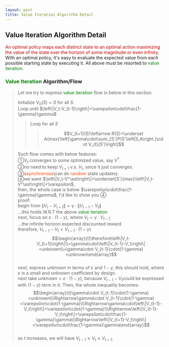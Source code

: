 ```yaml
---
layout: post
title: Value Iteration Algorithm Detail
---
```


## Value Iteration Algorithm Detail

<p class="message">
<font color="#C20000">An optimal policy maps each distinct state to an optimal action maximizing the value of the state over the horizon of some magnitude or even infinity</font>.  With an optimal policy, it's easy to evaluate the expected value from each possible starting state by executing it.  All above must be resorted to <font color="Green">value iteration</font>.
</p>

### <font color="Green">Value Iteration</font> Algorithm/Flow
>Let me try to express <font color="Green">value iteration</font> flow in below in this section.  
>
>Initialize $V_0(S)=0$ for all $S$.  
>Loop until $\left\|V_t-V_{t-1}\right\|<\varepsilon\cdot\frac{1-\gamma}\gamma$  
>>Loop for all $S$
>>>$$V_{t+1}(S)\leftarrow R(S)+\underset A{max}\left[\gamma\cdot\sum_{S'}P(S'\left|S,A\right.)\cdot V_{t}(S')\right]$$  
>
>Such flow comes with below features:  
>&#10112;$V_{t}$ converges to some optimized value, say $V^{*}$.  
>&#10113;no need to keep $V_{t+1}$ v.s. $V_{t}$, since it just converges.  
>&#10114;<font color="OrangeRed">asynchronous</font>(can do <font color="OrangeRed">random</font> state updates).  
>&#10115;we want $\left\|V_t-V^\ast\right\|=\underset{S'}{max}\left\|V_t-V^\ast\right\|<\varepsilon$,  
>then, the whole case is below $\varepsilon\cdot\frac{1-\gamma}\gamma$, I'd like to show you &#10115;  
>proof:  
>begin from $\left\|V_t-V_{t+1}\right\|=\gamma\cdot\left\|V_{t-1}-V_t\right\|$  
>...this holds W.R.T the above <font color="Green">value iteration</font>  
>next, focus on $\varepsilon\cdot(1-\gamma)$, where $V_t=\gamma\cdot V_{t-1}$  
>...the infinite horizon expected discounted reward  
>therefore, $V_{t-1}-V_t=V_{t-1}\cdot(1-\gamma)$  
$$\begin{array}{l}\therefore\left\|V_t-V_{t+1}\right\|\\=\gamma\cdot\left\|V_{t-1}-V_t\right\|<unknown\\=\gamma\cdot V_{t-1}\cdot(1-\gamma)<unknown\end{array}$$  
>next, express $unknown$ in terms of $\varepsilon$ and $1-\gamma$, this should hold, where $\varepsilon$ is a small and unknown coefficient by design.  
>next take $unknown=\varepsilon\cdot(1-\gamma)$, because $V_{t-1}-V_t$could be expressed with $(1-\gamma)$ term in it.  Then, the whole inequality becomes:  
$$\begin{array}{l}\gamma\cdot V_{t-1}\cdot(1-\gamma)<unknown\\\Rightarrow\gamma\cdot V_{t-1}\cdot(1-\gamma)<\varepsilon\cdot(1-\gamma)\\\Rightarrow\gamma\cdot\left\|V_{t-1}-V_t\right\|<\varepsilon\cdot(1-\gamma)\\\Rightarrow\left\|V_{t-1}-V_t\right\|<\varepsilon\cdot\frac{1-\gamma}\gamma\\\Rightarrow\left\|V_{t+1}-V_t\right\|<\varepsilon\cdot\frac{1-\gamma}\gamma\end{array}$$  
>as $t$ increases, we will have $V_{t-1}\approx V_t\approx V_{t+1}$.  

<!-- Notes -->
<!-- <font color="OrangeRed">items, verb, to make it the focus</font> -->
<!-- <font color="Green">value iteration</font> -->
<!-- <font color="#00ADAD">policy</font> -->
<!-- <font color="#6100A8">full observable</font> -->
<!-- <font color="#FFAC12">partial observable</font> -->
<!-- <font color="#EB00EB">stochastic</font> -->
<!-- <font color="#8400E6">state transition</font> -->
<!-- <font color="#D600D6">discount factor gamma $\gamma$</font> -->
<!-- <font color="DeepSkyBlue">optimal action</font> -->
<!-- <font color="red">value of a state</font> -->
<!-- <font color="#D600D6">$V(S)$</font> -->
<!-- <font color="#9300FF">immediate reward R(S)</font> -->
<!-- <font color="#C20000">positive conclusion, finding</font> -->
<!-- <font color="green">negative conclusion, finding</font> -->